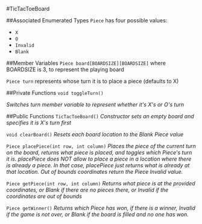 #TicTacToeBoard

##Associated Enumerated Types
`Piece` has four possible values:
 * `X`
 * `O`
 * `Invalid`
 * `Blank`

##Member Variables
`Piece board[BOARDSIZE][BOARDSIZE]` where BOARDSIZE is 3, to represent
the playing board

`Piece turn` represents whose turn it is to place a piece (defaults to X)

##Private Functions
`void toggleTurn()`  	

*Switches turn member variable to represent whether it's X's or O's turn*
  	
##Public Functions
`TicTacToeBoard()`
*Constructor sets an empty board and specifies it is X's turn first*

`void clearBoard()`
*Resets each board location to the Blank Piece value*

`Piece placePiece(int row, int column)`
*Places the piece of the current turn on the board, returns what piece is 
placed, and toggles which Piece's turn it is. placePiece does NOT allow to 
place a piece in a location where there is already a piece. In that case, 
placePiece just returns what is already at that location. Out of bounds coordinates return the Piece Invalid value.*

`Piece getPiece(int row, int column)`
*Returns what piece is at the provided coordinates, or Blank if there
are no pieces there, or Invalid if the coordinates are out of bounds*

`Piece getWinner()`
*Returns which Piece has won, if there is a winner, Invalid if the game
is not over, or Blank if the board is filled and no one has won.*